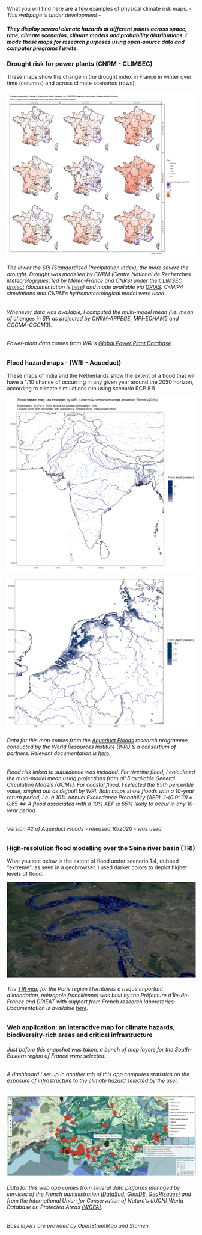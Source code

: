 What you will find here are a few examples of physical climate risk maps. _- This webpage is under development -_

##### They display several climate hazards at different points across space, time, climate scenarios, climate models and probability distributions. I made these maps for research purposes using open-source data and computer programs I wrote.


### Drought risk for power plants (CNRM - CLIMSEC)

These maps show the change in the drought index in France in winter over time (columns) and across climate scenarios (rows).

![Image4](/drought.png)

###### The lower the SPI (Standardized Precipitation Index), the more severe the drought. Drought was modelled by CNRM (Centre National de Recherches Météorologiques, led by Météo-France and CNRS) under the [CLIMSEC project](http://www.umr-cnrm.fr/spip.php?article605) (documentation is [here](http://www.umr-cnrm.fr/IMG/pdf/2011_fmaif_rapport_final_v2.2.pdf)) and made available via [DRIAS](http://www.drias-climat.fr/accompagnement/sections/187). C-MIP4 simulations and CNRM's hydrometeorological model were used. 

###### Whenever data was available, I computed the multi-model mean (i.e. mean of changes in SPI as projected by CNRM-ARPEGE, MPI-ECHAM5 and CCCMA-CGCM3). 

###### Power-plant data comes from WRI's [Global Power Plant Database](https://datasets.wri.org/dataset/globalpowerplantdatabase).



### Flood hazard maps - (WRI - Aqueduct)

These maps of India and the Netherlands show the extent of a flood that will have a 1/10 chance of occurring in any given year around the 2050 horizon, according to climate simulations run using scenario RCP 8.5.

![Image1](/map_india.png)

![Image1](/map_nl.png)

###### Data for this map comes from the [Aqueduct Floods](https://www.wri.org/aqueduct/floods) research programme, conducted by the World Resources Institute (WRI) & a consortium of partners. Relevant documentation is [here](https://www.wri.org/research/aqueduct-floods-methodology).

###### Flood risk linked to subsidence was included. For riverine flood, I calculated the multi-model mean using projections from all 5 available General Circulation Models (GCMs). For coastal flood, I selected the 95th percentile value, singled out as default by WRI. Both maps show floods with a 10-year return period, i.e. a 10% Annual Exceedance Probability (AEP). 1-(0.9^10) ≈ 0.65 <=> A flood associated with a 10% AEP is 65% likely to occur in any 10-year period.

###### Version #2 of Aqueduct Floods - released 10/2020 - was used.


### High-resolution flood modelling over the Seine river basin (TRI)

What you see below is the extent of flood under scenario 1.4, dubbed "extreme", as seen in a geobrowser. I used darker colors to depict higher levels of flood.

![Image2](/paris.jpg)

###### The [TRI map](http://www.driee.ile-de-france.developpement-durable.gouv.fr/tri-de-la-metropole-francilienne-a1769.html) for the Paris region (Territoires à risque important d’inondation, métropole francilienne) was built by the Préfecture d'Île-de-France and DRIEAT with support from French research laboratories. Documentation is available [here](http://webissimo.developpement-durable.gouv.fr/IMG/pdf/20170209_atlas_idf_a3_paysage_document_principal_cle5be11d.pdf).



### Web application: an interactive map for climate hazards, biodiversity-rich areas and critical infrastructure

###### Just before this snapshot was taken, a bunch of map layers for the South-Eastern region of France were selected.

###### A dashboard I set up in another tab of this app computes statistics on the exposure of infrastructure to the climate hazard selected by the user.

![Image3](/snap_app.png)

###### Data for this web app comes from several data plaforms managed by services of the French administration ([DataSud](https://www.datasud.fr/), [GeoIDE](http://carto.geo-ide.application.developpement-durable.gouv.fr/1131/environnement.map), [GeoRisques](https://www.georisques.gouv.fr/donnees/bases-de-donnees)) and from the International Union for Conservation of Nature's (IUCN) World Database on Protected Areas [(WDPA)](https://www.iucn.org/theme/protected-areas/our-work/quality-and-effectiveness/world-database-protected-areas-wdpa). 
###### Base layers are provided by OpenStreetMap and Stamen.





